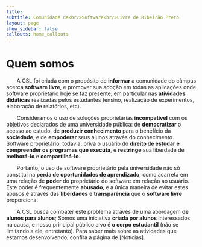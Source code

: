 ```yaml
---
title: 
subtitle: Comunidade de<br/>Software<br/>Livre de Ribeirão Preto
layout: page
show_sidebar: false
callouts: home_callouts
---
```


# Quem somos


&nbsp;&nbsp;&nbsp;&nbsp;&nbsp;&nbsp; A CSL foi criada com o propósito de **informar** a comunidade do câmpus acerca **software livre**, e promover sua adoção em todas as aplicações onde software proprietário hoje se faz presente, em particular nas **atividades didáticas** realizadas pelos estudantes (ensino, realização de experimentos, elaboração de relatórios, etc).

&nbsp;&nbsp;&nbsp;&nbsp;&nbsp;&nbsp; Consideramos o uso de soluções proprietárias **incompatível** com os objetivos declarados de uma universidade pública: de **democratizar** o acesso ao estudo, de **produzir conhecimento** para o benefício da **sociedade**, e de **empoderar** seus alunos através do conhecimento. Software proprietário, todavia, priva o usuário do **direito de estudar e compreender os programas que executa**, e **restringe** sua liberdade de **melhorá-lo** e **compartilhá-lo**. 

&nbsp;&nbsp;&nbsp;&nbsp;&nbsp;&nbsp; Portanto, o uso de software proprietário pela universidade não só constitui na **perda de oportunidades de aprendizado**, como acarreta em uma relação de **poder** do proprietário do software em relação ao usuário. Este poder é frequentemente **abusado**, e a única maneira de evitar estes abusos é através das **liberdades** e **transparência** que o **software livre** proporciona.

&nbsp;&nbsp;&nbsp;&nbsp;&nbsp;&nbsp; A CSL busca combater este problema através de uma abordagem **de alunos para alunos**; Somos uma iniciativa **criada por alunos** interessados na causa, e nosso principal público alvo é **o corpo estudantil** (não se limitando a ele, entretanto). Para saber mais sobre as atividades que estamos desenvolvendo, confira a página de [Notícias].
